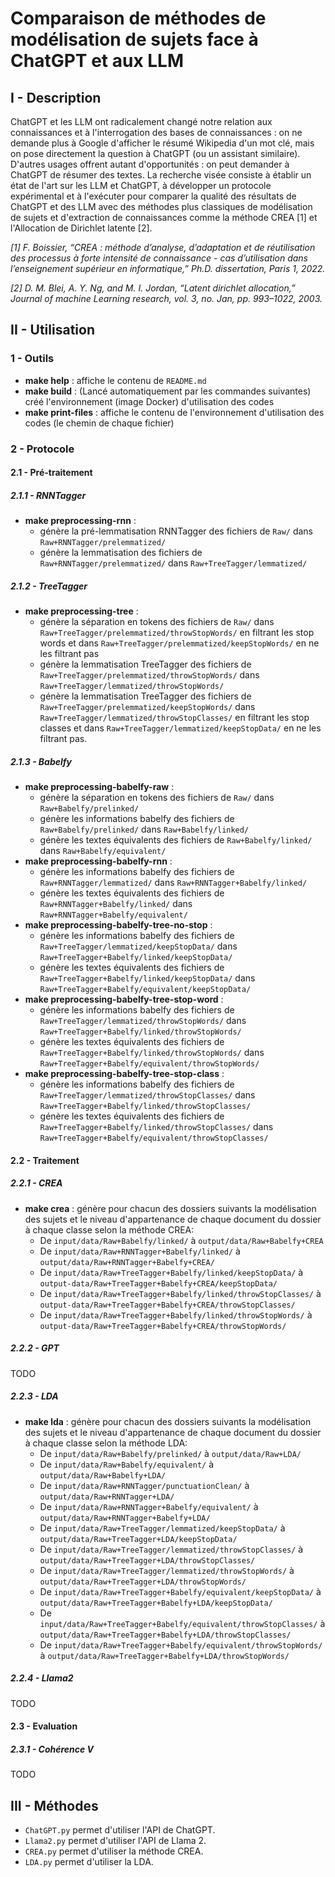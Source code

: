 # Comparaison de méthodes de modélisation de sujets face à ChatGPT et aux LLM
## I - Description
ChatGPT et les LLM ont radicalement changé notre relation aux connaissances et à l'interrogation des bases de connaissances : on ne demande plus à Google d'afficher le résumé Wikipedia d'un mot clé, mais on pose directement la question à ChatGPT (ou un assistant similaire). D'autres usages offrent autant d'opportunités : on peut demander à ChatGPT de résumer des textes. La recherche visée consiste à établir un état de l'art sur les LLM et ChatGPT, à développer un protocole expérimental et à l'exécuter pour comparer la qualité des résultats de ChatGPT et des LLM avec des méthodes plus classiques de modélisation de sujets et d'extraction de connaissances comme la méthode CREA [1] et l'Allocation de Dirichlet latente [2].

*[1]  F. Boissier, “CREA : méthode d’analyse, d’adaptation et de réutilisation des processus à forte intensité de connaissance - cas d’utilisation dans l’enseignement supérieur en informatique,” Ph.D. dissertation, Paris 1, 2022.*

*[2] D. M. Blei, A. Y. Ng, and M. I. Jordan, “Latent dirichlet allocation,” Journal of machine Learning research, vol. 3, no. Jan, pp. 993–1022, 2003.*

## II - Utilisation
### 1 - Outils
- **make help** : affiche le contenu de `README.md`
- **make build** : (Lancé automatiquement par les commandes suivantes) créé l'environnement (image Docker) d'utilisation des codes
- **make print-files** : affiche le contenu de l'environnement d'utilisation des codes (le chemin de chaque fichier)
### 2 - Protocole
#### 2.1 - Pré-traitement
##### 2.1.1 - RNNTagger
- **make preprocessing-rnn** :
    - génère la pré-lemmatisation RNNTagger des fichiers de `Raw/` dans `Raw+RNNTagger/prelemmatized/`
    - génère la lemmatisation des fichiers de `Raw+RNNTagger/prelemmatized/` dans `Raw+TreeTagger/lemmatized/`
##### 2.1.2 - TreeTagger
- **make preprocessing-tree** :
    - génère la séparation en tokens des fichiers de `Raw/` dans `Raw+TreeTagger/prelemmatized/throwStopWords/` en filtrant les stop words et dans `Raw+TreeTagger/prelemmatized/keepStopWords/` en ne les filtrant pas
    - génère la lemmatisation TreeTagger des fichiers de `Raw+TreeTagger/prelemmatized/throwStopWords/` dans `Raw+TreeTagger/lemmatized/throwStopWords/`
    - génère la lemmatisation TreeTagger des fichiers de `Raw+TreeTagger/prelemmatized/keepStopWords/` dans `Raw+TreeTagger/lemmatized/throwStopClasses/` en filtrant les stop classes et dans `Raw+TreeTagger/lemmatized/keepStopData/` en ne les filtrant pas.
##### 2.1.3 - Babelfy
- **make preprocessing-babelfy-raw** :
    - génère la séparation en tokens des fichiers de `Raw/` dans `Raw+Babelfy/prelinked/`
    - génère les informations babelfy des fichiers de `Raw+Babelfy/prelinked/` dans `Raw+Babelfy/linked/`
    - génère les textes équivalents des fichiers de `Raw+Babelfy/linked/` dans `Raw+Babelfy/equivalent/`
- **make preprocessing-babelfy-rnn** :
    - génère les informations babelfy des fichiers de `Raw+RNNTagger/lemmatized/` dans `Raw+RNNTagger+Babelfy/linked/`
    - génère les textes équivalents des fichiers de `Raw+RNNTagger+Babelfy/linked/` dans `Raw+RNNTagger+Babelfy/equivalent/`
- **make preprocessing-babelfy-tree-no-stop** :
    - génère les informations babelfy des fichiers de `Raw+TreeTagger/lemmatized/keepStopData/` dans `Raw+TreeTagger+Babelfy/linked/keepStopData/`
    - génère les textes équivalents des fichiers de `Raw+TreeTagger+Babelfy/linked/keepStopData/` dans `Raw+TreeTagger+Babelfy/equivalent/keepStopData/`
- **make preprocessing-babelfy-tree-stop-word** :
    - génère les informations babelfy des fichiers de `Raw+TreeTagger/lemmatized/throwStopWords/` dans `Raw+TreeTagger+Babelfy/linked/throwStopWords/`
    - génère les textes équivalents des fichiers de `Raw+TreeTagger+Babelfy/linked/throwStopWords/` dans `Raw+TreeTagger+Babelfy/equivalent/throwStopWords/`
- **make preprocessing-babelfy-tree-stop-class** :
    - génère les informations babelfy des fichiers de `Raw+TreeTagger/lemmatized/throwStopClasses/` dans `Raw+TreeTagger+Babelfy/linked/throwStopClasses/`
    - génère les textes équivalents des fichiers de `Raw+TreeTagger+Babelfy/linked/throwStopClasses/` dans `Raw+TreeTagger+Babelfy/equivalent/throwStopClasses/`
#### 2.2 - Traitement
##### 2.2.1 - CREA
- **make crea** :
    génère pour chacun des dossiers suivants la modélisation des sujets et le niveau d'appartenance de chaque document du dossier à chaque classe selon la méthode CREA:
    - De `input/data/Raw+Babelfy/linked/` à `output/data/Raw+Babelfy+CREA`
    - De `input/data/Raw+RNNTagger+Babelfy/linked/` à `output/data/Raw+RNNTagger+Babelfy+CREA/`
    - De `input/data/Raw+TreeTagger+Babelfy/linked/keepStopData/` à `output-data/Raw+TreeTagger+Babelfy+CREA/keepStopData/`
    - De `input/data/Raw+TreeTagger+Babelfy/linked/throwStopClasses/` à `output-data/Raw+TreeTagger+Babelfy+CREA/throwStopClasses/`
    - De `input/data/Raw+TreeTagger+Babelfy/linked/throwStopWords/` à `output-data/Raw+TreeTagger+Babelfy+CREA/throwStopWords/`
##### 2.2.2 - GPT
TODO
##### 2.2.3 - LDA
- **make lda** :
    génère pour chacun des dossiers suivants la modélisation des sujets et le niveau d'appartenance de chaque document du dossier à chaque classe selon la méthode LDA:
    - De `input/data/Raw+Babelfy/prelinked/` à `output/data/Raw+LDA/`
    - De `input/data/Raw+Babelfy/equivalent/` à `output/data/Raw+Babelfy+LDA/`
    - De `input/data/Raw+RNNTagger/punctuationClean/` à `output/data/Raw+RNNTagger+LDA/`
    - De `input/data/Raw+RNNTagger+Babelfy/equivalent/` à `output/data/Raw+RNNTagger+Babelfy+LDA/`
    - De `input/data/Raw+TreeTagger/lemmatized/keepStopData/` à `output/data/Raw+TreeTagger+LDA/keepStopData/`
    - De `input/data/Raw+TreeTagger/lemmatized/throwStopClasses/` à `output/data/Raw+TreeTagger+LDA/throwStopClasses/`
    - De `input/data/Raw+TreeTagger/lemmatized/throwStopWords/` à `output/data/Raw+TreeTagger+LDA/throwStopWords/`
    - De `input/data/Raw+TreeTagger+Babelfy/equivalent/keepStopData/` à `output/data/Raw+TreeTagger+Babelfy+LDA/keepStopData/`
    - De `input/data/Raw+TreeTagger+Babelfy/equivalent/throwStopClasses/` à `output/data/Raw+TreeTagger+Babelfy+LDA/throwStopClasses/`
    - De `input/data/Raw+TreeTagger+Babelfy/equivalent/throwStopWords/` à `output/data/Raw+TreeTagger+Babelfy+LDA/throwStopWords/`
##### 2.2.4 - Llama2
TODO
#### 2.3 - Evaluation
##### 2.3.1 - Cohérence V
TODO

## III - Méthodes
- `ChatGPT.py` permet d'utiliser l'API de ChatGPT.
- `Llama2.py` permet d'utiliser l'API de Llama 2.
- `CREA.py` permet d'utiliser la méthode CREA.
- `LDA.py` permet d'utiliser la LDA.
